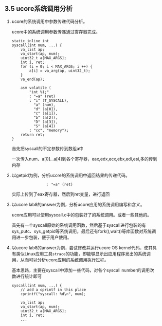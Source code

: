 ## 3.5 ucore系统调用分析
 1. ucore的系统调用中参数传递代码分析。

	ucore中的系统调用参数传递通过寄存器完成。

	
		static inline int
		syscall(int num, ...) {
		    va_list ap;
		    va_start(ap, num);
		    uint32_t a[MAX_ARGS];
		    int i, ret;
		    for (i = 0; i < MAX_ARGS; i ++) {
		        a[i] = va_arg(ap, uint32_t);
		    }
		    va_end(ap);
		
		    asm volatile (
		        "int %1;"
		        : "=a" (ret)
		        : "i" (T_SYSCALL),
		          "a" (num),
		          "d" (a[0]),
		          "c" (a[1]),
		          "b" (a[2]),
		          "D" (a[3]),
		          "S" (a[4])
		        : "cc", "memory");
		    return ret;
		}

	首先把syscall的不定参数传到数组a中
	
	一次传入num、a[0]...a[4]到各个寄存器，eax,edx,ecx,ebx,edi,esi,多的传到内存
	
 
 1. 以getpid为例，分析ucore的系统调用中返回结果的传递代码。
		
				        : "=a" (ret)
				        
	实际上传到了eax寄存器，然后到ret变量，进行返回
	
 
 1. 以ucore lab8的answer为例，分析ucore应用的系统调用编写和含义。

	ucore应用可以使用syscall.c中的包装好了的系统调用。或者一些其他的。
	
	首先有一个syscall原始的系统调用函数，然后基于syscall进行包装的有sys_putc、sys_getpid等系统调用，最后还有fork(),wait()等库函数对系统调用进一步包装，便于用户使用。
 
 1. 以ucore lab8的answer为例，尝试修改并运行ucore OS kernel代码，使其具有类似Linux应用工具`strace`的功能，即能够显示出应用程序发出的系统调用，从而可以分析ucore应用的系统调用执行过程。
 
	基本思路，主要在syscall中添加一些代码，对各个syscall number的调用次数进行统计即可

		syscall(int num, ...) {
			// add a cprintf in this place
			cprintf("syscall: %d\n", num);
		
		    va_list ap;
		    va_start(ap, num);
		    uint32_t a[MAX_ARGS];
		    int i, ret;
			...
	
 